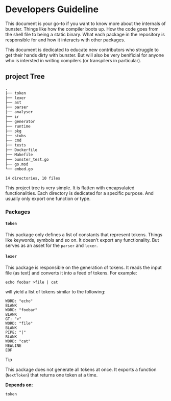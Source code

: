 # Developers Guideline

This document is your go-to if you want to know more about the internals of bunster. Things like how the compiler boots up. How the code goes from the shell file to
being a static binary. What each package in the repository is responsible for and how it interacts with other packages.

This document is dedicated to educate new contributors who struggle to get their hands dirty with bunster. But will also be very benificial for anyone who is intersted
in writing compilers (or transpilers in particular).

## project Tree

```txt
.
├── token
├── lexer
├── ast
├── parser
├── analyser
├── ir
├── generator
├── runtime
├── pkg
├── stubs
├── cmd
├── tests
├── Dockerfile
├── Makefile
├── bunster_test.go
├── go.mod
└── embed.go

14 directories, 10 files

```

This project tree is very simple. It is flatten with encapsulated functionalities. Each directory is dedicated for a specific purpose. And usually only export one function or type.

### Packages

#### `token`

This package only defines a list of constants that represent tokens. Things like keywords, symbols and so on. It doesn't export any functionality. But serves as an asset for the `parser` and `lexer`.


#### `lexer`

This package is responsible on the generation of tokens. It reads the input file (as text) and converts it into a feed of tokens. For example:
```shell
echo foobar >file | cat

```

will yield a list of tokens similar to the following:
```
WORD: "echo"
BLANK
WORD: "foobar"
BLANK
GT: ">"
WORD: "file"
BLANK
PIPE: "|"
BLANK
WORD: "cat"
NEWLINE
EOF
```

> [!TIP]
> This package does not generate all tokens at once. It exports a function (`NextToken`) that returns one token at a time. 

**Depends on:** 

`token`


